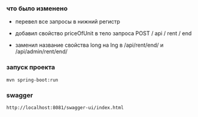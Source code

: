 ### что было изменено
- перевел все запросы в нижний регистр

- добавил свойство priceOfUnit в тело запроса POST / api / rent / end

- заменил название свойства long на lng в /api/rent/end/ и /api/admin/rent/end/

### запуск проекта
<code>mvn spring-boot:run</code>

### swagger
<code>http://localhost:8081/swagger-ui/index.html</code>